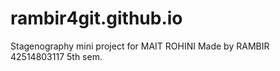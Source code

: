 # rambir4git.github.io
Stagenography mini project for MAIT ROHINI 
Made by RAMBIR 42514803117 5th sem.
